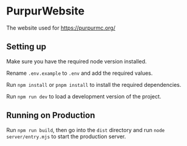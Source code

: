# PurpurWebsite

The website used for https://purpurmc.org/

## Setting up

Make sure you have the required node version installed.

Rename `.env.example` to `.env` and add the required values.

Run `npm install` or `pnpm install` to install the required dependencies.

Run `npm run dev` to load a development version of the project.

## Running on Production

Run `npm run build`, then go into the `dist` directory and run `node server/entry.mjs` to start the production server.
